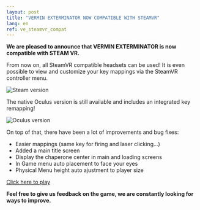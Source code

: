 ```yaml
---
layout: post
title: "VERMIN EXTERMINATOR NOW COMPATIBLE WITH STEAMVR"
lang: en
ref: ve_steamvr_compat
---
```


<b>We are pleased to announce that VERMIN EXTERMINATOR is now compatible with STEAM VR.</b>

From now on, all SteamVR compatible headsets can be used! It is even possible to view and customize your key mappings via the SteamVR controller menu.

<img src="https://imgur.com/3ze9GVR.gif" alt="Steam version" />


The native Oculus version is still available and includes an integrated key remapping!

<img src="https://imgur.com/IOP9qTl.gif" alt="Oculus version" />

On top of that, there have been a lot of improvements and bug fixes:
* Easier mappings (same key for firing and laser clicking...)
* Added a main title screen
* Display the chaperone center in main and loading screens
* In Game menu auto placement to face your eyes
* Physical Menu height auto ajustment to player size

[Click here to play](https://mineogames.itch.io/vermin-exterminator)

 <b>Feel free to give us feedback on the game, we are constantly looking for ways to improve.</b>